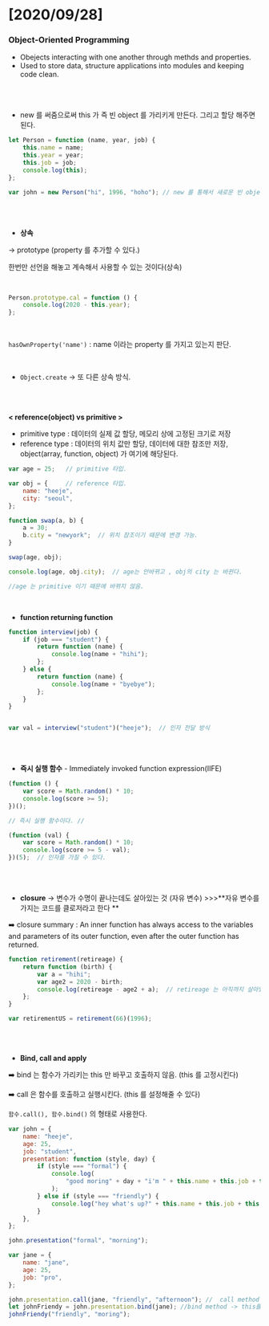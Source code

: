 # [2020/09/28]



### Object-Oriented Programming

- Obejects interacting with one another through methds and properties.
- Used to store data, structure applications into modules and keeping code clean.

</br></br>





- new 를 써줌으로써 this 가 즉 빈 object 를 가리키게 만든다. 그리고 할당 해주면 된다.

```js
let Person = function (name, year, job) {
    this.name = name;
    this.year = year;
    this.job = job;
    console.log(this);
};

var john = new Person("hi", 1996, "hoho"); // new 를 통해서 새로운 빈 object 가 생성된 것이다. 그리고john 에 할당해주는 것이다. 
```



</br></br>



- **상속** 

-> prototype (property 를 추가할 수 있다.)

한번만 선언을 해놓고 계속해서 사용할 수 있는 것이다(상속)

</br>

```js
Person.prototype.cal = function () {
    console.log(2020 - this.year);
};
```



</br>

`hasOwnProperty('name')` : name 이라는 property 를 가지고 있는지 판단.





</br>



- `Object.create`  -> 또 다른 상속 방식.



</br></br>

**< reference(object) vs primitive >**

- primitive type : 데이터의 실제 값 할당, 메모리 상에 고정된 크기로 저장
- reference type : 데이터의 위치 값만 할당, 데이터에 대한 참조만 저장, object(array, function, object) 가 여기에 해당된다. 

```js
var age = 25;   // primitive 타입.

var obj = {     // reference 타입.
    name: "heeje",
    city: "seoul",
};

function swap(a, b) {
    a = 30;
    b.city = "newyork";  // 위치 참조이기 때문에 변경 가능.
}

swap(age, obj);

console.log(age, obj.city);  // age는 안바뀌고 , obj의 city 는 바뀐다.

//age 는 primitive 이기 때문에 바뀌지 않음. 

```

</br>













- **function returning function**

```js
function interview(job) {
    if (job === "student") {
        return function (name) {
            console.log(name + "hihi");
        };
    } else {
        return function (name) {
            console.log(name + "byebye");
        };
    }
}


var val = interview("student")("heeje");  // 인자 전달 방식
```



</br></br>





- **즉시 실행 함수** - Immediately invoked function expression(IIFE)



```js
(function () {
    var score = Math.random() * 10;
    console.log(score >= 5);
})();    

// 즉시 실행 함수이다. //

(function (val) {
    var score = Math.random() * 10;
    console.log(score >= 5 - val);
})(5);  // 인자를 가질 수 있다. 
```



</br></br>

- **closure**  -> 변수가 수명이 끝나는데도 살아있는 것 (자유 변수) >>>**자유 변수를 가지는 코드를 클로저라고 한다 **

:arrow_right:  closure summary : An inner function has always access to the variables and  parameters of its outer function, even after the outer function has returned.

```js
function retirement(retireage) {
    return function (birth) {
        var a = "hihi";
        var age2 = 2020 - birth;
        console.log(retireage - age2 + a);  // retireage 는 아직까지 살아있어서 접근할 수 있다. 
    };
}

var retirementUS = retirement(66)(1996);

```



</br></br>

- **Bind, call and apply**



:arrow_right: bind 는 함수가 가리키는 this 만 바꾸고 호출하지 않음. (this 를 고정시킨다)

:arrow_right: call 은 함수를 호출하고 실행시킨다. (this 를 설정해줄 수 있다)

`함수.call(), 함수.bind()` 의 형태로 사용한다. 

```js
var john = {
    name: "heeje",
    age: 25,
    job: "student",
    presentation: function (style, day) {
        if (style === "formal") {
            console.log(
                "good moring" + day + "i'm " + this.name + this.job + this.age
            );
        } else if (style === "friendly") {
            console.log("hey what's up?" + this.name + this.job + this.age);
        }
    },
};

john.presentation("formal", "morning");

var jane = {
    name: "jane",
    age: 25,
    job: "pro",
};

john.presentation.call(jane, "friendly", "afternoon"); //  call method (jane 을 전달. this를 설정할 수 )
let johnFriendy = john.presentation.bind(jane); //bind method -> this를 jane 으로 변경 -> 함수를 실행하지 않는다.
johnFriendy("friendly", "moring");
```





</br>

